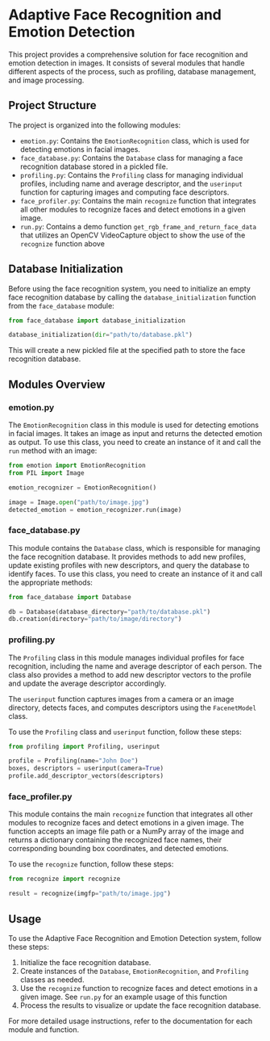 # Adaptive Face Recognition and Emotion Detection

This project provides a comprehensive solution for face recognition and emotion detection in images. It consists of several modules that handle different aspects of the process, such as profiling, database management, and image processing.

## Project Structure

The project is organized into the following modules:

- `emotion.py`: Contains the `EmotionRecognition` class, which is used for detecting emotions in facial images.
- `face_database.py`: Contains the `Database` class for managing a face recognition database stored in a pickled file.
- `profiling.py`: Contains the `Profiling` class for managing individual profiles, including name and average descriptor, and the `userinput` function for capturing images and computing face descriptors.
- `face_profiler.py`: Contains the main `recognize` function that integrates all other modules to recognize faces and detect emotions in a given image.
- `run.py`: Contains a demo function `get_rgb_frame_and_return_face_data` that utilizes an OpenCV VideoCapture object to show the use of the `recognize` function above
## Database Initialization

Before using the face recognition system, you need to initialize an empty face recognition database by calling the `database_initialization` function from the `face_database` module:

```python
from face_database import database_initialization

database_initialization(dir="path/to/database.pkl")
```

This will create a new pickled file at the specified path to store the face recognition database.

## Modules Overview

### emotion.py

The `EmotionRecognition` class in this module is used for detecting emotions in facial images. It takes an image as input and returns the detected emotion as output. To use this class, you need to create an instance of it and call the `run` method with an image:

```python
from emotion import EmotionRecognition
from PIL import Image

emotion_recognizer = EmotionRecognition()

image = Image.open("path/to/image.jpg")
detected_emotion = emotion_recognizer.run(image)
```

### face_database.py

This module contains the `Database` class, which is responsible for managing the face recognition database. It provides methods to add new profiles, update existing profiles with new descriptors, and query the database to identify faces. To use this class, you need to create an instance of it and call the appropriate methods:

```python
from face_database import Database

db = Database(database_directory="path/to/database.pkl")
db.creation(directory="path/to/image/directory")
```

### profiling.py

The `Profiling` class in this module manages individual profiles for face recognition, including the name and average descriptor of each person. The class also provides a method to add new descriptor vectors to the profile and update the average descriptor accordingly.

The `userinput` function captures images from a camera or an image directory, detects faces, and computes descriptors using the `FacenetModel` class.

To use the `Profiling` class and `userinput` function, follow these steps:

```python
from profiling import Profiling, userinput

profile = Profiling(name="John Doe")
boxes, descriptors = userinput(camera=True)
profile.add_descriptor_vectors(descriptors)
```

### face_profiler.py

This module contains the main `recognize` function that integrates all other modules to recognize faces and detect emotions in a given image. The function accepts an image file path or a NumPy array of the image and returns a dictionary containing the recognized face names, their corresponding bounding box coordinates, and detected emotions.

To use the `recognize` function, follow these steps:

```python
from recognize import recognize

result = recognize(imgfp="path/to/image.jpg")
```

## Usage

To use the Adaptive Face Recognition and Emotion Detection system, follow these steps:

1. Initialize the face recognition database.
2. Create instances of the `Database`, `EmotionRecognition`, and `Profiling` classes as needed.
3. Use the `recognize` function to recognize faces and detect emotions in a given image. See `run.py` for an example usage of this function
4. Process the results to visualize or update the face recognition database.

For more detailed usage instructions, refer to the documentation for each module and function.